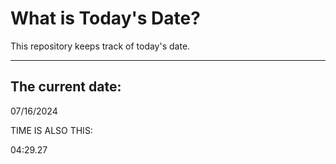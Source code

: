 # What is Today's Date?
This repository keeps track of today's date.
* * *
 
## The current date:  
 07/16/2024 
  
  
 TIME IS ALSO THIS: 
  
 04:29.27 
  
  
